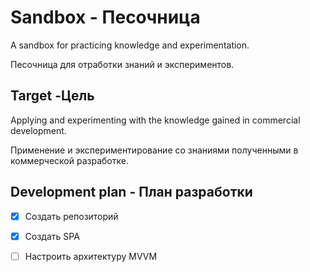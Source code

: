 # Sandbox - Песочница

A sandbox for practicing knowledge and experimentation.

Песочница для отработки знаний и экспериментов.

## Target -Цель

Applying and experimenting with the knowledge gained in commercial development.

Применение и экспериментирование со знаниями полученными в коммерческой разработке.

## Development plan - План разработки

- [x] Создать репозиторий

- [x] Создать SPA

- [ ] Настроить архитектуру MVVM

